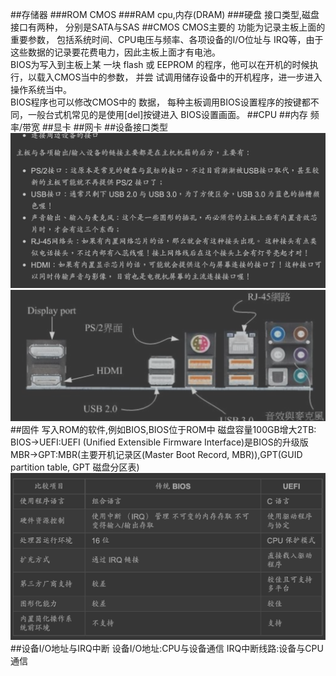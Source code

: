 ##存储器
###ROM
CMOS
###RAM
cpu,内存(DRAM)
###硬盘
接口类型,磁盘接口有两种， 分别是SATA与SAS
##CMOS
CMOS主要的 功能为记录主板上面的重要参数， 包括系统时间、CPU电压与频率、各项设备的I/O位址与 IRQ等，由于这些数据的记录要花费电力，因此主板上面才有电池。  
BIOS为写入到主板上某 一块 flash 或 EEPROM 的程序，他可以在开机的时候执行，以载入CMOS当中的参数， 并尝 试调用储存设备中的开机程序，进一步进入操作系统当中。  
BIOS程序也可以修改CMOS中的 数据， 每种主板调用BIOS设置程序的按键都不同，一般台式机常见的是使用[del]按键进入 BIOS设置画面。
##CPU
##内存
频率/带宽
##显卡
##网卡
##设备接口类型
![](.z_计算机_核心硬件_images/60b8df58.png)
![](.z_计算机_核心硬件_images/8fcd5719.png)
##固件
写入ROM的软件,例如BIOS,BIOS位于ROM中
磁盘容量100GB增大2TB:
BIOS->UEFI:UEFI (Unified Extensible Firmware Interface)是BIOS的升级版
MBR->GPT:MBR(主要开机记录区(Master Boot Record, MBR)),GPT(GUID partition table, GPT 磁盘分区表)
![](.z_计算机_核心硬件_images/6096289a.png)
##设备I/O地址与IRQ中断
设备I/O地址:CPU与设备通信
IRQ中断线路:设备与CPU通信
